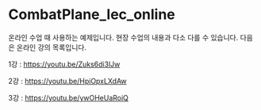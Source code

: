 # CombatPlane_lec_online
온라인 수업 때 사용하는 예제입니다. 현장 수업의 내용과 다소 다를 수 있습니다.
다음은 온라인 강의 목록입니다.

1강 : https://youtu.be/Zuks6di3lJw 

2강 : https://youtu.be/HpiOpxLXdAw 

3강 : https://youtu.be/ywOHeUaRoiQ 
